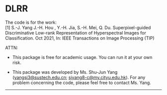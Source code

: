 # DLRR
The code is for the work:  
[1] S.-J. Yang J.-H. Hou , Y.-H. Jia, S.-H. Mei, Q. Du.  Superpixel-guided Discriminative Low-rank Representation of Hyperspectral Images for Classification. Oct 2021, In: IEEE Transactions on Image 
Processing (TIP)  

ATTN:  
- This package is free for academic usage. You can run it at your own risk\.  
  
- This package was developed by Ms. Shu-Jun Yang (yangsj3@sustech.edu.cn; sjyang8-c@my.cityu.edu.hk). For any problem concerning the code, please feel free to contact Ms. Yang\.  

------------------------------------------------------------------------------------------
